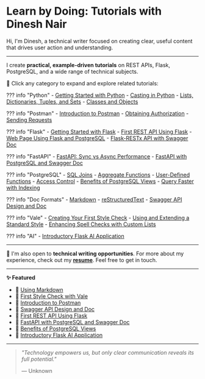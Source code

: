 # Learn by Doing: Tutorials with Dinesh Nair

Hi, I'm Dinesh, a technical writer focused on creating clear, useful content that drives user action and understanding. 

---

I create **practical, example-driven tutorials** on REST APIs, Flask, PostgreSQL, and a wide range of technical subjects.

🚀 Click any category to expand and explore related tutorials:


??? info "Python"
    - [Getting Started with Python](mytechdocs/doc1/Getting_Started_with_Python.md)
    - [Casting in Python](mytechdocs/doc2/Casting_in_Python.md)
    - [Lists, Dictionaries, Tuples, and Sets](mytechdocs/doc3/Python_Data_Structures.md)
    - [Classes and Objects](mytechdocs/doc4/Classes_and_Objects.md)

??? info "Postman"
    - [Introduction to Postman](mytechdocs/doc5/Postman_Intro.md)
    - [Obtaining Authorization](mytechdocs/doc6/Postman_Obtain_Auth.md)
    - [Sending Requests](mytechdocs/doc7/Sending_Requests.md)

??? info "Flask"
    - [Getting Started with Flask](mytechdocs/doc8/Flask_Intro.md)
    - [First REST API Using Flask](mytechdocs/doc9/First_REST_API_Flask.md)
    - [Web Page Using Flask and PostgreSQL](mytechdocs/doc10/Webpage_Flask_Postgres.md)
    - [Flask-RESTx API with Swagger Doc](mytechdocs/doc11/Flask_Restx_Swagger.md)

??? info "FastAPI"
    - [FastAPI: Sync vs Async Performance](mytechdocs/doc12/FastAPI_Performance.md)
    - [FastAPI with PostgreSQL and Swagger Doc](mytechdocs/doc13/FastAPI_Postgres_Swagger.md)
 
??? info "PostgreSQL"
    - [SQL Joins](mytechdocs/doc14/Joins_Explained.md)
    - [Aggregate Functions](mytechdocs/doc15/Aggregate_Functions.md)
    - [User-Defined Functions](mytechdocs/doc16/UDF_Functions.md)
    - [Access Control](mytechdocs/doc17/Access_Control.md)
    - [Benefits of PostgreSQL Views](mytechdocs/doc18/Postgres_Views.md)
    - [Query Faster with Indexing](mytechdocs/doc19/Table_Indexing.md)

??? info "Doc Formats"
    - [Markdown](mytechdocs/doc20/Using_Markdown.md)
    - [reStructuredText](mytechdocs/doc21/Using_reStructuredText.md)
    - [Swagger API Design and Doc](mytechdocs/doc25/Swagger_Generated_Doc.md)

??? info "Vale"
    - [Creating Your First Style Check](mytechdocs/doc22/Vale_First_Check.md)
    - [Using and Extending a Standard Style](mytechdocs/doc23/Vale_Predefined_Style.md)
    - [Enhancing Spell Checks with Custom Lists](mytechdocs/doc24/Vale_Spell_Check.md)

??? info "AI"
    - [Introductory Flask AI Application](mytechdocs/doc26/Flask_Connect_GeminiAI.md)

---

📝 I'm also open to **technical writing opportunities**. For more about my experience, check out my **[resume](resumedineshnair.md)**. Feel free to get in touch.

---

**✨ Featured**

- 📌 [Using Markdown](mytechdocs/doc20/Using_Markdown.md)  
- 📌 [First Style Check with Vale](mytechdocs/doc22/Vale_First_Check.md)  
- 📌 [Introduction to Postman](mytechdocs/doc5/Postman_Intro.md)
- 📌 [Swagger API Design and Doc](mytechdocs/doc25/Swagger_Generated_Doc.md)
- 📌 [First REST API Using Flask](mytechdocs/doc9/First_REST_API_Flask.md)  
- 📌 [FastAPI with PostgreSQL and Swagger Doc](mytechdocs/doc13/FastAPI_Postgres_Swagger.md)  
- 📌 [Benefits of PostgreSQL Views](mytechdocs/doc18/Postgres_Views.md)  
- 📌 [Introductory Flask AI Application](mytechdocs/doc26/Flask_Connect_GeminiAI.md)  

---

> _"Technology empowers us, but only clear communication reveals its full potential."_
> 
> — Unknown